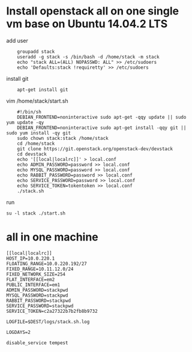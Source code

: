 # Install openstack all on one single vm base on Ubuntu 14.04.2 LTS

add user

        groupadd stack
        useradd -g stack -s /bin/bash -d /home/stack -m stack
        echo "stack ALL=(ALL) NOPASSWD: ALL" >> /etc/sudoers
        echo 'Defaults:stack !requiretty' >> /etc/sudoers

install git 

        apt-get install git 

vim /home/stack/start.sh

        #!/bin/sh
        DEBIAN_FRONTEND=noninteractive sudo apt-get -qqy update || sudo yum update -qy
        DEBIAN_FRONTEND=noninteractive sudo apt-get install -qqy git || sudo yum install -qy git
        sudo chown stack:stack /home/stack
        cd /home/stack
        git clone https://git.openstack.org/openstack-dev/devstack
        cd devstack
        echo '[[local|localrc]]' > local.conf
        echo ADMIN_PASSWORD=password >> local.conf
        echo MYSQL_PASSWORD=password >> local.conf
        echo RABBIT_PASSWORD=password >> local.conf
        echo SERVICE_PASSWORD=password >> local.conf
        echo SERVICE_TOKEN=tokentoken >> local.conf
        ./stack.sh

run

    su -l stack ./start.sh

# all in one machine

    [[local|localrc]]
    HOST_IP=10.0.220.1
    FLOATING_RANGE=10.0.220.192/27
    FIXED_RANGE=10.11.12.0/24
    FIXED_NETWORK_SIZE=254
    FLAT_INTERFACE=em2
    PUBLIC_INTERFACE=em1
    ADMIN_PASSWORD=stackpwd
    MYSQL_PASSWORD=stackpwd
    RABBIT_PASSWORD=stackpwd
    SERVICE_PASSWORD=stackpwd
    SERVICE_TOKEN=c2a27322b7b2fb8b9732
    
    LOGFILE=$DEST/logs/stack.sh.log
    
    LOGDAYS=2
    
    disable_service tempest
